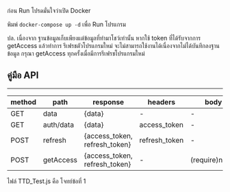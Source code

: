 ก่อน Run โปรดมั่นใจว่าเปิด Docker

พิมพ์ `docker-compose up -d` เพื่อ Run โปรแกรม

ปล. เนื่องจาก ฐานข้อมูลเก็บเพียงแต่ข้อมูลที่ทำมาโชว์เท่านั้น หากใช้ token ที่ได้รับจากการ getAccess แล้วทำการ รีเฟรชตัวโปรแกรมใหม่ จะไม่สามารถใช้งานได้เนื่องจากไม่ได้บันทึกลงฐานข้อมูล
    กรุณา getAccess ทุกครั้งเมื่อมีการรีเฟรชโปรแกรมใหม่


## คู่มือ API
----------------------------

method |   path    |           response            |   headers     |      body 
------ | --------- | ----------------------------- | ------------- | ---------|
 GET   |   data    |            {data}             |      -        |       -       |
 GET   | auth/data |            {data}             | access_token  |       -       |
 POST  | refresh   | {access_token, refresh_token} | refresh_token |       -       |
 POST  | getAccess | {access_token, refresh_token} |      -        | (require)name |



ไฟล์ TTD_Test.js คือ โจทย์ข้อที่ 1
